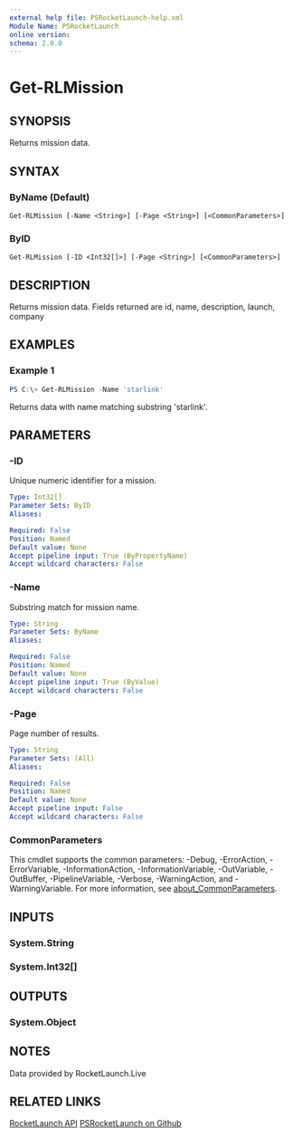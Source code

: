 ```yaml
---
external help file: PSRocketLaunch-help.xml
Module Name: PSRocketLaunch
online version:
schema: 2.0.0
---
```


# Get-RLMission

## SYNOPSIS
Returns mission data.

## SYNTAX

### ByName (Default)
```
Get-RLMission [-Name <String>] [-Page <String>] [<CommonParameters>]
```

### ByID
```
Get-RLMission [-ID <Int32[]>] [-Page <String>] [<CommonParameters>]
```

## DESCRIPTION
Returns mission data. 
Fields returned are id, name, description, launch, company

## EXAMPLES

### Example 1
```powershell
PS C:\> Get-RLMission -Name 'starlink'
```

Returns data with name matching substring 'starlink'.

## PARAMETERS

### -ID
Unique numeric identifier for a mission.

```yaml
Type: Int32[]
Parameter Sets: ByID
Aliases:

Required: False
Position: Named
Default value: None
Accept pipeline input: True (ByPropertyName)
Accept wildcard characters: False
```

### -Name
Substring match for mission name.

```yaml
Type: String
Parameter Sets: ByName
Aliases:

Required: False
Position: Named
Default value: None
Accept pipeline input: True (ByValue)
Accept wildcard characters: False
```

### -Page
Page number of results.

```yaml
Type: String
Parameter Sets: (All)
Aliases:

Required: False
Position: Named
Default value: None
Accept pipeline input: False
Accept wildcard characters: False
```

### CommonParameters
This cmdlet supports the common parameters: -Debug, -ErrorAction, -ErrorVariable, -InformationAction, -InformationVariable, -OutVariable, -OutBuffer, -PipelineVariable, -Verbose, -WarningAction, and -WarningVariable. For more information, see [about_CommonParameters](http://go.microsoft.com/fwlink/?LinkID=113216).

## INPUTS

### System.String

### System.Int32[]

## OUTPUTS

### System.Object

## NOTES

Data provided by RocketLaunch.Live

## RELATED LINKS

[RocketLaunch API](https://rocketlaunch.live)
[PSRocketLaunch on Github](https://github.com/andysq62/PSRocketLaunch.git)

